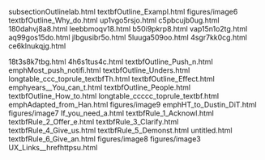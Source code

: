 subsectionOutlinelab.html
textbfOutline_Exampl.html
figures/image6
textbfOutline_Why_do.html
up1vgo5rsjo.html
c5pbcujb0ug.html
180dahvj8a8.html
leebbmoqv18.html
b50i9pkrp8.html
vap15n1o2tg.html
aq99gos15do.html
jlbgusibr5o.html
5luuga509oo.html
4sgr7kk0cg.html
ce6klnukqjg.html

18t3s8k7tbg.html
4h6s1tus4c.html
textbfOutline_Push_n.html
emphMost_push_notifi.html
textbfOutline_Unders.html
longtable_ccc_toprule_textbfTh.html
textbfOutline_Effect.html
emphyears__You_can_t.html
textbfOutline_People.html
textbfOutline_How_to.html
longtable_ccccc_toprule_textbf.html
emphAdapted_from_Han.html
figures/image9
emphHT_to_Dustin_DiT.html
figures/image7
If_you_need_a.html
textbfRule_1_Acknowl.html
textbfRule_2_Offer_e.html
textbfRule_3_Clarify.html
textbfRule_4_Give_us.html
textbfRule_5_Demonst.html
untitled.html
textbfRule_6_Give_an.html
figures/image8
figures/image3
UX_Links__hrefhttpsu.html